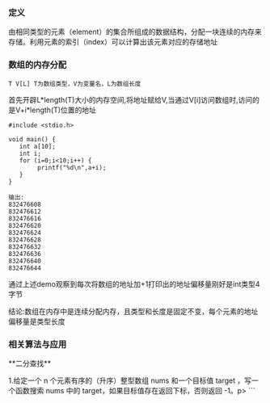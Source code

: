 ### 定义
<p>由相同类型的元素（element）的集合所组成的数据结构，分配一块连续的内存来存储。利用元素的索引（index）可以计算出该元素对应的存储地址</p>

### 数组的内存分配
```T V[L] T为数组类型，V为变量名，L为数组长度```
<p>首先开辟L*length(T)大小的内存空间,将地址赋给V,当通过V[i]访问数组时,访问的是V+i*length(T)位置的地址</p>

```
#include <stdio.h>

void main() {
   int a[10];
   int i;
   for (i=0;i<10;i++) {
        printf("%d\n",a+i);
   }
}

输出:
832476608
832476612
832476616
832476620
832476624
832476628
832476632
832476636
832476640
832476644
```
<p>通过上述demo观察到每次将数组的地址加+1打印出的地址偏移量刚好是int类型4字节</p>
<p>结论:数组在内存中是连续分配内存，且类型和长度是固定不变，每个元素的地址偏移量是类型长度</p>

### 相关算法与应用
<p>**二分查找**</p>
<p>1.给定一个 n 个元素有序的（升序）整型数组 nums 和一个目标值 target  ，写一个函数搜索 nums 中的 target，如果目标值存在返回下标，否则返回 -1。p>
```

```
 
 
